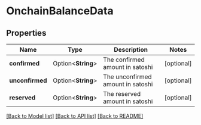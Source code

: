 # OnchainBalanceData

## Properties

Name | Type | Description | Notes
------------ | ------------- | ------------- | -------------
**confirmed** | Option<**String**> | The confirmed amount in satoshi | [optional]
**unconfirmed** | Option<**String**> | The unconfirmed amount in satoshi | [optional]
**reserved** | Option<**String**> | The reserved amount in satoshi | [optional]

[[Back to Model list]](../README.md#documentation-for-models) [[Back to API list]](../README.md#documentation-for-api-endpoints) [[Back to README]](../README.md)


